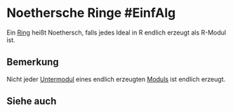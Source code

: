 # Noethersche Ringe #EinfAlg 
Ein [Ring](Einf.%20Alg/Definition/Ring.md) heißt Noethersch, falls jedes Ideal in R endlich erzeugt als R-Modul ist.
## Bemerkung
Nicht jeder [Untermodul](Untermoduln.md) eines endlich erzeugten [Moduls](Moduln%20%C3%BCber%20Ringen.md) ist endlich erzeugt.
## Siehe auch